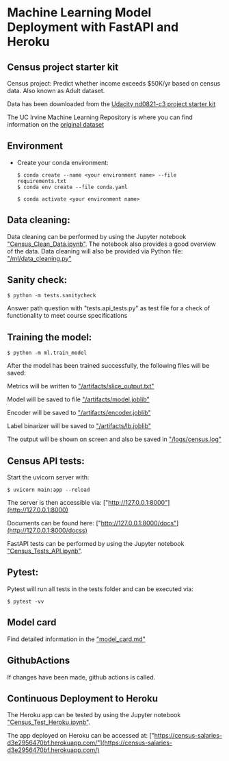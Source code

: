 # Machine Learning Model Deployment with FastAPI and Heroku


## Census project starter kit

Census project: Predict whether income exceeds $50K/yr based on census data. Also known as Adult dataset.

Data has been downloaded from the [Udacity nd0821-c3 project starter kit](https://github.com/udacity/nd0821-c3-starter-code/blob/master/starter/data/census.csv)

The UC Irvine Machine Learning Repository is where you can find information on the [original dataset](https://archive.ics.uci.edu/dataset/20/census+income)

## Environment

- Create your conda environment: 
  ```
  $ conda create --name <your environment name> --file requirements.txt
  $ conda env create --file conda.yaml
  
  $ conda activate <your environment name>
  ```

## Data cleaning:

  Data cleaning can be performed by using the Jupyter notebook ["Census_Clean_Data.ipynb"](Census_Clean_Data.ipynb).
  The notebook also provides a good overview of the data. 
  Data cleaning will also be provided via Python file: ["/ml/data_cleaning.py"](/ml/data_cleaning.py)

## Sanity check: 
  ```
  $ python -m tests.sanitycheck
  ```
  Answer path question with "tests.api_tests.py" as test file for a check of functionality to meet course specifications

## Training the model: 
  ```
  $ python -m ml.train_model
  ```
  After the model has been trained successfully, the following files will be saved:

  Metrics will be written to ["/artifacts/slice_output.txt"](/artifacts/slice_output.txt)

  Model will be saved to file ["/artifacts/model.joblib"](/artifacts/model.joblib)

  Encoder will be saved to ["/artifacts/encoder.joblib"](/artifacts/encoder.joblib)

  Label binarizer will be saved to ["/artifacts/lb.joblib"](/artifacts/lb.joblib)

  The output will be shown on screen and also be saved in ["/logs/census.log"](/logs/census.log)

## Census API tests: 

  Start the uvicorn server with:
  ```
  $ uvicorn main:app --reload
  ```
  The server is then accessible via: ["http://127.0.0.1:8000"](http://127.0.0.1:8000)

  Documents can be found here: ["http://127.0.0.1:8000/docs"](http://127.0.0.1:8000/docss)

  FastAPI tests can be performed by using the Jupyter notebook ["Census_Tests_API.ipynb"](Census_Tests_API.ipynb).
  
## Pytest:

Pytest will run all tests in the tests folder and can be executed via: 
  ```
  $ pytest -vv
  ```

## Model card

Find detailed information in the ["model_card.md"](model_card.md)

## GithubActions

If changes have been made, github actions is called.

## Continuous Deployment to Heroku

The Heroku app can be tested by using the Jupyter notebook ["Census_Test_Heroku.ipynb"](Census_Test_Heroku.ipynb).

The app deployed on Heroku can be accessed at: ["https://census-salaries-d3e2956470bf.herokuapp.com/"](https://census-salaries-d3e2956470bf.herokuapp.com/)
